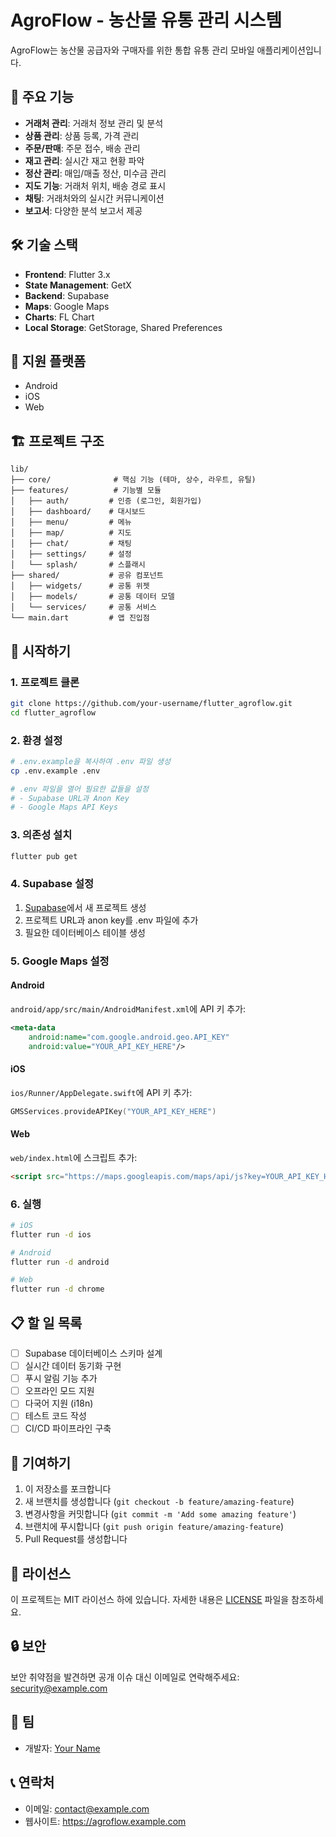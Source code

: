 # AgroFlow - 농산물 유통 관리 시스템

AgroFlow는 농산물 공급자와 구매자를 위한 통합 유통 관리 모바일 애플리케이션입니다.

## 🚀 주요 기능

- **거래처 관리**: 거래처 정보 관리 및 분석
- **상품 관리**: 상품 등록, 가격 관리
- **주문/판매**: 주문 접수, 배송 관리
- **재고 관리**: 실시간 재고 현황 파악
- **정산 관리**: 매입/매출 정산, 미수금 관리
- **지도 기능**: 거래처 위치, 배송 경로 표시
- **채팅**: 거래처와의 실시간 커뮤니케이션
- **보고서**: 다양한 분석 보고서 제공

## 🛠 기술 스택

- **Frontend**: Flutter 3.x
- **State Management**: GetX
- **Backend**: Supabase
- **Maps**: Google Maps
- **Charts**: FL Chart
- **Local Storage**: GetStorage, Shared Preferences

## 📱 지원 플랫폼

- Android
- iOS
- Web

## 🏗 프로젝트 구조

```
lib/
├── core/              # 핵심 기능 (테마, 상수, 라우트, 유틸)
├── features/          # 기능별 모듈
│   ├── auth/         # 인증 (로그인, 회원가입)
│   ├── dashboard/    # 대시보드
│   ├── menu/         # 메뉴
│   ├── map/          # 지도
│   ├── chat/         # 채팅
│   ├── settings/     # 설정
│   └── splash/       # 스플래시
├── shared/           # 공유 컴포넌트
│   ├── widgets/      # 공통 위젯
│   ├── models/       # 공통 데이터 모델
│   └── services/     # 공통 서비스
└── main.dart         # 앱 진입점
```

## 🚦 시작하기

### 1. 프로젝트 클론
```bash
git clone https://github.com/your-username/flutter_agroflow.git
cd flutter_agroflow
```

### 2. 환경 설정
```bash
# .env.example을 복사하여 .env 파일 생성
cp .env.example .env

# .env 파일을 열어 필요한 값들을 설정
# - Supabase URL과 Anon Key
# - Google Maps API Keys
```

### 3. 의존성 설치
```bash
flutter pub get
```

### 4. Supabase 설정
1. [Supabase](https://supabase.com)에서 새 프로젝트 생성
2. 프로젝트 URL과 anon key를 .env 파일에 추가
3. 필요한 데이터베이스 테이블 생성

### 5. Google Maps 설정

#### Android
`android/app/src/main/AndroidManifest.xml`에 API 키 추가:
```xml
<meta-data
    android:name="com.google.android.geo.API_KEY"
    android:value="YOUR_API_KEY_HERE"/>
```

#### iOS
`ios/Runner/AppDelegate.swift`에 API 키 추가:
```swift
GMSServices.provideAPIKey("YOUR_API_KEY_HERE")
```

#### Web
`web/index.html`에 스크립트 추가:
```html
<script src="https://maps.googleapis.com/maps/api/js?key=YOUR_API_KEY_HERE"></script>
```

### 6. 실행
```bash
# iOS
flutter run -d ios

# Android
flutter run -d android

# Web
flutter run -d chrome
```

## 📋 할 일 목록

- [ ] Supabase 데이터베이스 스키마 설계
- [ ] 실시간 데이터 동기화 구현
- [ ] 푸시 알림 기능 추가
- [ ] 오프라인 모드 지원
- [ ] 다국어 지원 (i18n)
- [ ] 테스트 코드 작성
- [ ] CI/CD 파이프라인 구축

## 🤝 기여하기

1. 이 저장소를 포크합니다
2. 새 브랜치를 생성합니다 (`git checkout -b feature/amazing-feature`)
3. 변경사항을 커밋합니다 (`git commit -m 'Add some amazing feature'`)
4. 브랜치에 푸시합니다 (`git push origin feature/amazing-feature`)
5. Pull Request를 생성합니다

## 📄 라이선스

이 프로젝트는 MIT 라이선스 하에 있습니다. 자세한 내용은 [LICENSE](LICENSE) 파일을 참조하세요.

## 🔒 보안

보안 취약점을 발견하면 공개 이슈 대신 이메일로 연락해주세요: security@example.com

## 👥 팀

- 개발자: [Your Name](https://github.com/yourusername)

## 📞 연락처

- 이메일: contact@example.com
- 웹사이트: https://agroflow.example.com
